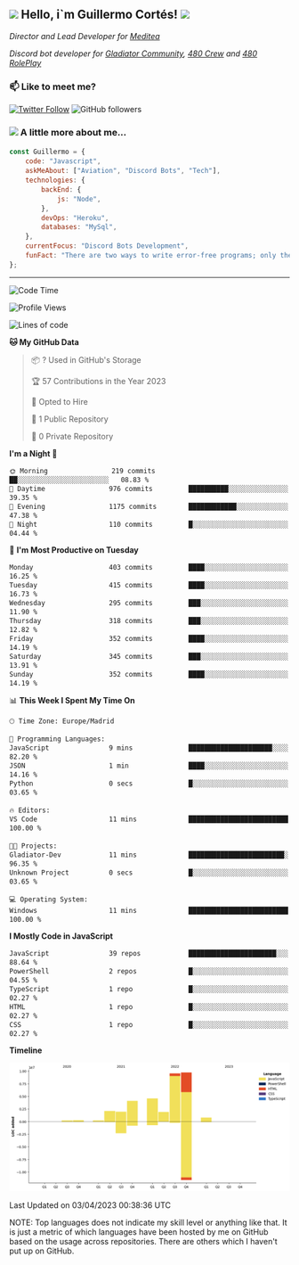 <h2><img src="https://emojis.slackmojis.com/emojis/images/1531849430/4246/blob-sunglasses.gif?1531849430" width="30"/> Hello, i`m Guillermo Cortés! <img src="https://media.giphy.com/media/PiuVH04cd9JcmqqWKK/giphy.gif" width="50"></h2>
<p><em>Director and Lead Developer for <a href="https://mediteavirtual.es/">Meditea</a>
</em></p>
<p><em>Discord bot developer for <a href="https://discord.comunidadgladiator.com">Gladiator Community</a>, <a href="https://discord.gg/UpvpkUbGdA">480 Crew</a> and <a href="https://discord.gg/dmMRQgH3tu">480 RolePlay</a>
</em></p>

### 📫 Like to meet me?

[![Twitter Follow](https://img.shields.io/twitter/follow/concara3443?label=Follow)](https://twitter.com/intent/follow?screen_name=concara3443)
![GitHub followers](https://img.shields.io/github/followers/concara3443?label=Follow&style=social)

### <img src="https://media.giphy.com/media/WFZvB7VIXBgiz3oDXE/giphy.gif" width="50"> A little more about me...  

```javascript
const Guillermo = {
    code: "Javascript",
    askMeAbout: ["Aviation", "Discord Bots", "Tech"],
    technologies: {
        backEnd: {
            js: "Node",
        },
        devOps: "Heroku",
        databases: "MySql",
    },
    currentFocus: "Discord Bots Development",
    funFact: "There are two ways to write error-free programs; only the third one works"
};
```

---

<!--START_SECTION:waka-->
![Code Time](http://img.shields.io/badge/Code%20Time-264%20hrs%2019%20mins-blue)

![Profile Views](http://img.shields.io/badge/Profile%20Views-0-blue)

![Lines of code](https://img.shields.io/badge/From%20Hello%20World%20I%27ve%20Written-35.4%20million%20lines%20of%20code-blue)

**🐱 My GitHub Data** 

> 📦 ? Used in GitHub's Storage 
 > 
> 🏆 57 Contributions in the Year 2023
 > 
> 💼 Opted to Hire
 > 
> 📜 1 Public Repository 
 > 
> 🔑 0 Private Repository 
 > 
**I'm a Night 🦉** 

```text
🌞 Morning                219 commits         ██░░░░░░░░░░░░░░░░░░░░░░░   08.83 % 
🌆 Daytime                976 commits         ██████████░░░░░░░░░░░░░░░   39.35 % 
🌃 Evening                1175 commits        ████████████░░░░░░░░░░░░░   47.38 % 
🌙 Night                  110 commits         █░░░░░░░░░░░░░░░░░░░░░░░░   04.44 % 
```
📅 **I'm Most Productive on Tuesday** 

```text
Monday                   403 commits         ████░░░░░░░░░░░░░░░░░░░░░   16.25 % 
Tuesday                  415 commits         ████░░░░░░░░░░░░░░░░░░░░░   16.73 % 
Wednesday                295 commits         ███░░░░░░░░░░░░░░░░░░░░░░   11.90 % 
Thursday                 318 commits         ███░░░░░░░░░░░░░░░░░░░░░░   12.82 % 
Friday                   352 commits         ████░░░░░░░░░░░░░░░░░░░░░   14.19 % 
Saturday                 345 commits         ███░░░░░░░░░░░░░░░░░░░░░░   13.91 % 
Sunday                   352 commits         ████░░░░░░░░░░░░░░░░░░░░░   14.19 % 
```


📊 **This Week I Spent My Time On** 

```text
🕑︎ Time Zone: Europe/Madrid

💬 Programming Languages: 
JavaScript               9 mins              █████████████████████░░░░   82.20 % 
JSON                     1 min               ████░░░░░░░░░░░░░░░░░░░░░   14.16 % 
Python                   0 secs              █░░░░░░░░░░░░░░░░░░░░░░░░   03.65 % 

🔥 Editors: 
VS Code                  11 mins             █████████████████████████   100.00 % 

🐱‍💻 Projects: 
Gladiator-Dev            11 mins             ████████████████████████░   96.35 % 
Unknown Project          0 secs              █░░░░░░░░░░░░░░░░░░░░░░░░   03.65 % 

💻 Operating System: 
Windows                  11 mins             █████████████████████████   100.00 % 
```

**I Mostly Code in JavaScript** 

```text
JavaScript               39 repos            ██████████████████████░░░   88.64 % 
PowerShell               2 repos             █░░░░░░░░░░░░░░░░░░░░░░░░   04.55 % 
TypeScript               1 repo              █░░░░░░░░░░░░░░░░░░░░░░░░   02.27 % 
HTML                     1 repo              █░░░░░░░░░░░░░░░░░░░░░░░░   02.27 % 
CSS                      1 repo              █░░░░░░░░░░░░░░░░░░░░░░░░   02.27 % 
```



**Timeline**

![Lines of Code chart](https://raw.githubusercontent.com/Concara3443/Concara3443/main/assets/bar_graph.png)


 Last Updated on 03/04/2023 00:38:36 UTC
<!--END_SECTION:waka-->

NOTE: Top languages does not indicate my skill level or anything like that. It is just a metric of which languages have been hosted by me on GitHub based on the usage across repositories. There are others which I haven't put up on GitHub.
